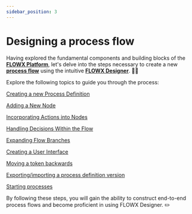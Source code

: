 ```yaml
---
sidebar_position: 3
---
```


# Designing a process flow

Having explored the fundamental components and building blocks of the [**FLOWX Platform**](../../terms/flowx), let's delve into the steps necessary to create a new [**process flow**](../../terms/flowx-process) using the intuitive [**FLOWX Designer**](../../terms/flowx-process-designer). 🧗‍♀️

Explore the following topics to guide you through the process:

[Creating a new Process Definition](creating-a-new-process-definition)

[Adding a New Node](adding-a-new-node)

[Incorporating Actions into Nodes](adding-an-action-to-a-node)

[Handling Decisions Within the Flow](handling-decisions-in-the-flow)

[Expanding Flow Branches](adding-more-flow-branches)

[Creating a User Interface](creating-a-user-interface)

[Moving a token backwards](moving-a-token-backwards-in-a-process)

[Exporting/importing a process definition version](creating-a-new-process-definition.md)

[Starting processes](starting-a-process)

By following these steps, you will gain the ability to construct end-to-end process flows and become proficient in using FLOWX Designer. :pencil2:



